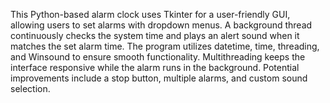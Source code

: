 This Python-based alarm clock uses Tkinter for a user-friendly GUI, allowing users to set alarms with dropdown menus. A background thread continuously checks the system time and plays an alert sound when it matches the set alarm time. The program utilizes datetime, time, threading, and Winsound to ensure smooth functionality. Multithreading keeps the interface responsive while the alarm runs in the background. Potential improvements include a stop button, multiple alarms, and custom sound selection.
